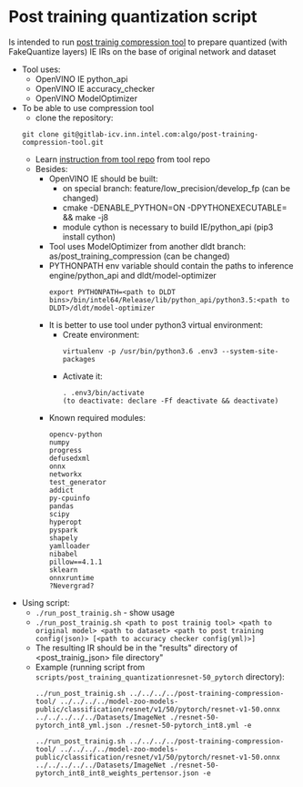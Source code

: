 # Post training quantization script

Is intended to run [post trainig compression tool](https://gitlab-icv.inn.intel.com/algo/post-training-compression-tool/tree/develop/)
to prepare quantized (with FakeQuantize layers) IE IRs on the base of original network and dataset
* Tool uses:
    - OpenVINO IE python_api
    - OpenVINO IE accuracy_checker
    - OpenVINO ModelOptimizer
* To be able to use compression tool
    - clone the repository: 
    ```
    git clone git@gitlab-icv.inn.intel.com:algo/post-training-compression-tool.git
    ```
    - Learn [instruction from tool repo](https://gitlab-icv.inn.intel.com/algo/post-training-compression-tool/blob/develop/README.md) from tool repo
    - Besides:
        - OpenVINO IE should be built:
            - on special branch: feature/low_precision/develop_fp (can be changed)
            - cmake -DENABLE_PYTHON=ON -DPYTHONEXECUTABLE=<path to python3> <path to dldt> && make -j8
            - module cython is necessary to build IE/python_api (pip3 install cython)
        - Tool uses ModelOptimizer from another dldt branch: as/post_training_compression (can be changed)
        - PYTHONPATH env variable should contain the paths to inference engine/python_api and dldt/model-optimizer
          ```
          export PYTHONPATH=<path to DLDT bins>/bin/intel64/Release/lib/python_api/python3.5:<path to DLDT>/dldt/model-optimizer
          ```
        - It is better to use tool under python3 virtual environment:
            * Create environment:
              ```
              virtualenv -p /usr/bin/python3.6 .env3 --system-site-packages
              ```
            * Activate it:
              ```
              . .env3/bin/activate
              (to deactivate: declare -Ff deactivate && deactivate)
              ```
        - Known required modules:
          ```
          opencv-python
          numpy
          progress
          defusedxml
          onnx
          networkx
          test_generator
          addict
          py-cpuinfo
          pandas
          scipy
          hyperopt
          pyspark
          shapely
          yamlloader
          nibabel
          pillow==4.1.1
          sklearn
          onnxruntime
          ?Nevergrad?
          ```
* Using script:
    - `./run_post_trainig.sh` - show usage
    - `./run_post_trainig.sh <path to post trainig tool> <path to original model> <path to dataset> <path to post training config(json)> [<path to accuracy checker config(yml)>]`
    - The resulting IR should be in the "results" directory of <post_trainig_json> file directory"
    - Example (running script from `scripts/post_training_quantizationresnet-50_pytorch` directory):
      ```
      ../run_post_trainig.sh ../../../../post-training-compression-tool/ ../../../../model-zoo-models-public/classification/resnet/v1/50/pytorch/resnet-v1-50.onnx  ../../../../../Datasets/ImageNet ./resnet-50-pytorch_int8_yml.json ./resnet-50-pytorch_int8.yml -e

      ../run_post_trainig.sh ../../../../post-training-compression-tool/ ../../../../model-zoo-models-public/classification/resnet/v1/50/pytorch/resnet-v1-50.onnx  ../../../../../Datasets/ImageNet ./resnet-50-pytorch_int8_int8_weights_pertensor.json -e
      ```
